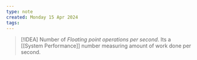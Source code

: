 ```yaml
---
type: note
created: Monday 15 Apr 2024
tags: 
---
```

> [!IDEA]
> Number of *Floating point operations per second*. Its a [[System Performance]] number measuring amount of work done per second.